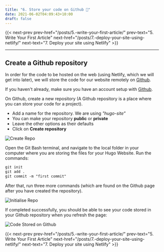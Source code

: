 ```yaml
---
title: "6. Store your code on Github 📂"
date: 2021-06-02T04:09:43+10:00
draft: false
---
```


{{< next-prev 
    prev-href="/posts/5.-write-your-first-article/" 
    prev-text="5. Write Your First Article"
    next-href="/posts/7.-deploy-your-site-using-netlify/" 
    next-text="7. Deploy your site using Netlify"
    >}}

---

## Create a Github repository

In order for the code to be hosted on the web (using Netlify, which we will get into later), we will store the code for our website remotely on [Github](https://github.com/).

If you haven't already, make sure you have an account setup with [Github](https://github.com/).

On Github, create a new repository (A Github repository is a place where you can store your code for a project).

- Add a name for the repository. We are using *"hugo-site"*
- You can make your repository **public** or **private**
- Leave the other options as their defaults
- Click on **Create repository**

![Create Repo](/images/5/createRepo.png)

Open the Git Bash terminal, and navigate to the local folder in your computer where you are storing the files for your Hugo Website. Run the commands:

```markdown
git init
git add .
git commit -m "first commit"
```

After that, run three more commands (which are found on the Github page after you have created the repository).

![Initialise Repo](/images/5/initRepo.png)

If completed successfully, you should be able to see your code stored in your Github repository when you refresh the page:

![Code Stored on Github](/images/5/storedCode.png)


{{< next-prev 
    prev-href="/posts/5.-write-your-first-article/" 
    prev-text="5. Write Your First Article"
    next-href="/posts/7.-deploy-your-site-using-netlify/" 
    next-text="7. Deploy your site using Netlify"
    >}}